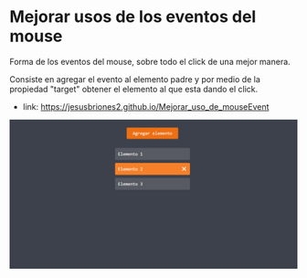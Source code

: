 # Mejorar usos de los eventos del mouse
Forma de los eventos del mouse, sobre todo el click de una mejor manera.

Consiste en agregar el evento al elemento padre y por medio de la propiedad "target" obtener el elemento al que esta dando el click.

* link: https://jesusbriones2.github.io/Mejorar_uso_de_mouseEvent

![Page capture](page_capture.png "Page capture")

